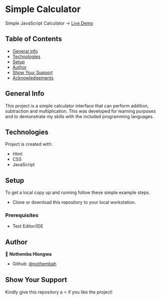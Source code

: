 # Simple Calculator
 Simple JavaScript Calculator -> [Live Demo](https://rawcdn.githack.com/nothembah/Simple-Calculator/dd6d089d33ee621897abd9e155e82902dea722c3/index.html)

## Table of Contents
* [General info](#general-info)
* [Technologies](#technologies)
* [Setup](#setup)
* [Author](#author)
* [Show Your Support](#show-your-support)
* [Acknowledgements](#acknowledgements)

## General Info
This project is a simple calculator interface that can perform addition, subtraction and multiplication. This was developed for learning purposes and to demonstrate my skills with the included programming languages.

## Technologies
Project is created with:
- Html
- CSS
- JavaScript

## Setup
To get a local copy up and running follow these simple example steps.
- Clone or download this repository to your local workstation.

### Prerequisites
- Text Editor/IDE

## Author
:bust_in_silhouette: **Nothemba Hlongwa**
- Github: [@nothembah](https://github.com/nothembah)

## Show Your Support
Kindly give this repository a :star: if you like the project!
